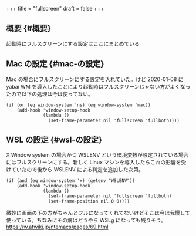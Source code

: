 +++
title = "fullscreen"
draft = false
+++

## 概要 {#概要}

起動時にフルスクリーンにする設定はここにまとめている


## Mac の設定 {#mac-の設定}

Mac の場合にフルスクリーンにする設定を入れていた。けど 2020-01-08 に yabai WM を導入したことにより起動時はフルスクリーンじゃない方がよくなったので以下の処理は今は使ってない。

```emacs-lisp
(if (or (eq window-system 'ns) (eq window-system 'mac))
    (add-hook 'window-setup-hook
              (lambda ()
                (set-frame-parameter nil 'fullscreen 'fullboth))))
```


## WSL の設定 {#wsl-の設定}

X Window system の場合かつ WSLENV という環境変数が設定されている場合にはフルスクリーンにする。新しく Linux マシンを導入したらこれの影響を受けていたので後から WSLENV による判定を追加した次第。

```emacs-lisp
(if (and (eq window-system 'x) (getenv "WSLENV"))
    (add-hook 'window-setup-hook
              (lambda ()
                (set-frame-parameter nil 'fullscreen 'fullboth)
                (set-frame-position nil 0 0))))
```

微妙に画面の下の方がちゃんとフルになってくれてないけどそこは今は我慢して使っている。ちなみにその病はどうやら WSLg になっても残りそう。
<https://w.atwiki.jp/ntemacs/pages/69.html>
